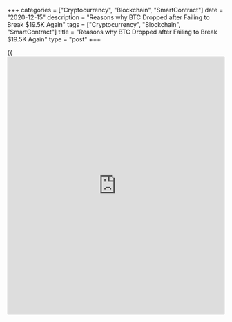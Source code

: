 +++
categories = ["Cryptocurrency", "Blockchain", "SmartContract"]
date = "2020-12-15"
description = "Reasons why BTC Dropped after Failing to Break $19.5K Again"
tags = ["Cryptocurrency", "Blockchain", "SmartContract"]
title = "Reasons why BTC Dropped after Failing to Break $19.5K Again"
type = "post"
+++

{{<iframe id="large-banner" src="https://www.bounty.group/#slide=2.0" width="100%" height="600" scrolling="no" style="border: 0px solid rgb(216, 221, 230); border-radius: 3px;">}}

The Bitcoin price (BTC) surged above $19,500 briefly on Dec. 15,
reaching as high as$19,570 on Binance. However, BTC then dropped to
$19,050 within three hours, recording a sudden 2.5% pullback. Bitcoin
spiked to around $19,600 because of the momentum of its relief rally and
negative futures market funding rates. But, it rejected the same level
it broke down from since November due to the selling pressure from
whales.

![Reasons why BTC Dropped after Failing to Break $19.5K Again][1]

As Cointelegraph reported on Dec. 12, technical indicators showed BTC
was oversold after Bitcoin dropped below $17,600. The 4-hour candle
chart saw a bullish divergence and a TD9 buy indicator, signaling that
selling pressure was exhausted.

Bitcoin price quickly recovered above $18,000 and continued its run past
$18,300. BTC then breaking the whale cluster key resistance level at
$18,800 further boosted its momentum. Buoyed by the relief rally,
Bitcoin continued to soar, eventually surging to as high as $19,570
across major exchanges.

The futures funding rates across Binance Futures and other major
platforms turned negative as Bitcoin began to recover above $18,000. The
funding rate of Bitcoin futures contracts turns negative when there are
more short-sellers than buyers. This means the likelihood of a short
squeeze increases, which could cause buyer demand to suddenly spike.
Although the funding rate was negative for a brief time since Bitcoin’s
funding rate rarely turns negative, it was indicative of aggressive
selling.

A pseudonymous trader known as “Byzantine General” pointed out that
short-sellers were highly aggressive throughout the relief rally. A move
above $19,300 would squeeze many shorts, he added, saying: “Shorts were
really aggressive again and they’re underwater now. Breach through 19300
and they get squeezed hard.”  
As soon as Bitcoin surpassed $19,300, it quickly made its way to
$19,570, suggesting that a large short squeeze occurred.

_Source:[FXPro][2]_

   1. /files/downloads/1/f/0/1f0d4e68fff0d649e9f3485db6a0c1f3_3f766b77929eb1b50f030cb660081230.png
   2. /geturl/index/15b41a32cd6adf1d557ccfc6601d12935cdbc40a/
